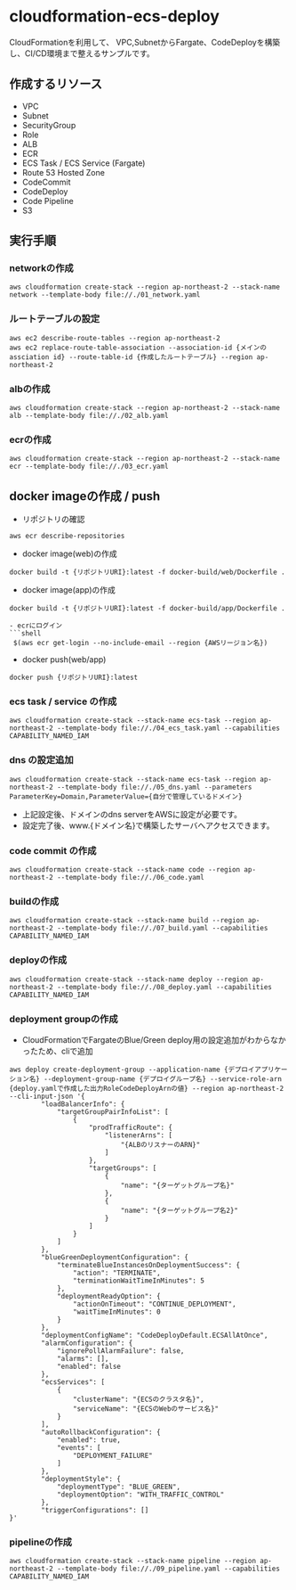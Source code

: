 # cloudformation-ecs-deploy

CloudFormationを利用して、
VPC,SubnetからFargate、CodeDeployを構築し、CI/CD環境まで整えるサンプルです。

## 作成するリソース
- VPC
- Subnet
- SecurityGroup
- Role
- ALB
- ECR
- ECS Task / ECS Service (Fargate)
- Route 53 Hosted Zone
- CodeCommit
- CodeDeploy
- Code Pipeline
- S3

## 実行手順

### networkの作成
```shell
aws cloudformation create-stack --region ap-northeast-2 --stack-name network --template-body file://./01_network.yaml
```
### ルートテーブルの設定
```
aws ec2 describe-route-tables --region ap-northeast-2
aws ec2 replace-route-table-association --association-id {メインのassciation id} --route-table-id {作成したルートテーブル} --region ap-northeast-2
```

### albの作成
```shell
aws cloudformation create-stack --region ap-northeast-2 --stack-name alb --template-body file://./02_alb.yaml
```

### ecrの作成
```shell
aws cloudformation create-stack --region ap-northeast-2 --stack-name ecr --template-body file://./03_ecr.yaml
```

## docker imageの作成 / push
- リポジトリの確認
```shell
aws ecr describe-repositories
```
- docker image(web)の作成
```shell
docker build -t {リポジトリURI}:latest -f docker-build/web/Dockerfile . 
```
- docker image(app)の作成
```shell
docker build -t {リポジトリURI}:latest -f docker-build/app/Dockerfile . 
```

```
- ecrにログイン
```shell
 $(aws ecr get-login --no-include-email --region {AWSリージョン名})
```
- docker push(web/app)
```
docker push {リポジトリURI}:latest
```

### ecs task / service の作成
```shell
aws cloudformation create-stack --stack-name ecs-task --region ap-northeast-2 --template-body file://./04_ecs_task.yaml --capabilities CAPABILITY_NAMED_IAM
```

### dns の設定追加
```shell
aws cloudformation create-stack --stack-name ecs-task --region ap-northeast-2 --template-body file://./05_dns.yaml --parameters ParameterKey=Domain,ParameterValue={自分で管理しているドメイン}
```
- 上記設定後、ドメインのdns serverをAWSに設定が必要です。
- 設定完了後、www.{ドメイン名}で構築したサーバへアクセスできます。

### code commit の作成
```shell
aws cloudformation create-stack --stack-name code --region ap-northeast-2 --template-body file://./06_code.yaml
```

### buildの作成
```shell
aws cloudformation create-stack --stack-name build --region ap-northeast-2 --template-body file://./07_build.yaml --capabilities CAPABILITY_NAMED_IAM
```

### deployの作成
```shell
aws cloudformation create-stack --stack-name deploy --region ap-northeast-2 --template-body file://./08_deploy.yaml --capabilities CAPABILITY_NAMED_IAM
```

### deployment groupの作成
- CloudFormationでFargateのBlue/Green deploy用の設定追加がわからなかったため、cliで追加

```shell
aws deploy create-deployment-group --application-name {デプロイアプリケーション名} --deployment-group-name {デプロイグループ名} --service-role-arn {deploy.yamlで作成した出力RoleCodeDeployArnの値} --region ap-northeast-2 --cli-input-json '{
        "loadBalancerInfo": {
            "targetGroupPairInfoList": [
                {
                    "prodTrafficRoute": {
                        "listenerArns": [
                            "{ALBのリスナーのARN}"
                        ]
                    }, 
                    "targetGroups": [
                        {
                            "name": "{ターゲットグループ名}"
                        }, 
                        {
                            "name": "{ターゲットグループ名2}"
                        }
                    ]
                }
            ]
        }, 
        "blueGreenDeploymentConfiguration": {
            "terminateBlueInstancesOnDeploymentSuccess": {
                "action": "TERMINATE", 
                "terminationWaitTimeInMinutes": 5
            }, 
            "deploymentReadyOption": {
                "actionOnTimeout": "CONTINUE_DEPLOYMENT", 
                "waitTimeInMinutes": 0
            }
        }, 
        "deploymentConfigName": "CodeDeployDefault.ECSAllAtOnce", 
        "alarmConfiguration": {
            "ignorePollAlarmFailure": false, 
            "alarms": [], 
            "enabled": false
        }, 
        "ecsServices": [
            {
                "clusterName": "{ECSのクラスタ名}",
                "serviceName": "{ECSのWebのサービス名}"
            }
        ],
        "autoRollbackConfiguration": {
            "enabled": true, 
            "events": [
                "DEPLOYMENT_FAILURE"
            ]
        }, 
        "deploymentStyle": {
            "deploymentType": "BLUE_GREEN", 
            "deploymentOption": "WITH_TRAFFIC_CONTROL"
        },
        "triggerConfigurations": []
}'
```

### pipelineの作成
```shell
aws cloudformation create-stack --stack-name pipeline --region ap-northeast-2 --template-body file://./09_pipeline.yaml --capabilities CAPABILITY_NAMED_IAM
```

